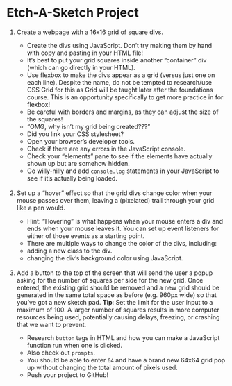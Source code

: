 # Etch-A-Sketch Project

<ol>
<li>Create a webpage with a 16x16 grid of square divs.</li>
<ul>
<li>Create the divs using JavaScript. Don’t try making them by hand with copy and pasting in your HTML file!</li>
<li>It’s best to put your grid squares inside another “container” div (which can go directly in your HTML).</li>
<li>Use flexbox to make the divs appear as a grid (versus just one on each line). Despite the name, do not be tempted to research/use CSS Grid for this as Grid will be taught later after the foundations course. This is an opportunity specifically to get more practice in for flexbox!</li>
<li>Be careful with borders and margins, as they can adjust the size of the squares!</li>
<li>“OMG, why isn’t my grid being created???”</li>
<li>Did you link your CSS stylesheet?</li>
<li>Open your browser’s developer tools.</li>
<li>Check if there are any errors in the JavaScript console.</li>
<li>Check your “elements” pane to see if the elements have actually shown up but are somehow hidden.</li>
<li>Go willy-nilly and add <code>console.log</code> statements in your JavaScript to see if it’s actually being loaded.</li>
</ul><br>
<li>Set up a “hover” effect so that the grid divs change color when your mouse passes over them, leaving a (pixelated) trail through your grid like a pen would.</li>
<ul>
<li>Hint: “Hovering” is what happens when your mouse enters a div and ends when your mouse leaves it. You can set up event listeners for either of those events as a starting point.</li>
<li>There are multiple ways to change the color of the divs, including:</li>
<li>adding a new class to the div.</li>
<li>changing the div’s background color using JavaScript.</li>
</ul><br>
<li>Add a button to the top of the screen that will send the user a popup asking for the number of squares per side for the new grid. Once entered, the existing grid should be removed and a new grid should be generated in the same total space as before (e.g. 960px wide) so that you’ve got a new sketch pad. <strong>Tip</strong>: Set the limit for the user input to a maximum of 100. A larger number of squares results in more computer resources being used, potentially causing delays, freezing, or crashing that we want to prevent.</li>
<ul>
<li>Research <code>button</code> tags in HTML and how you can make a JavaScript function run when one is clicked.</li>
<li>Also check out <code>prompts</code>.</li>
<li>You should be able to enter <code>64</code> and have a brand new 64x64 grid pop up without changing the total amount of pixels used.</li>
<li>Push your project to GitHub!</li>
</ul>
</ol>